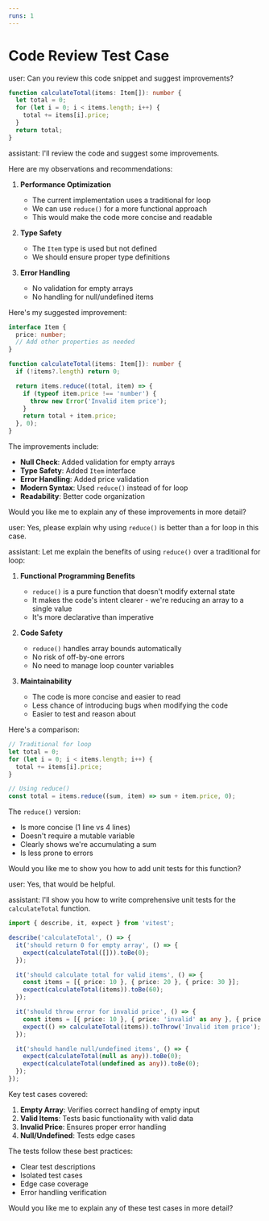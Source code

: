 ```yaml
---
runs: 1
---
```


# Code Review Test Case

user: Can you review this code snippet and suggest improvements?

```typescript
function calculateTotal(items: Item[]): number {
  let total = 0;
  for (let i = 0; i < items.length; i++) {
    total += items[i].price;
  }
  return total;
}
```

assistant: I'll review the code and suggest some improvements.

Here are my observations and recommendations:

1. **Performance Optimization**

   - The current implementation uses a traditional for loop
   - We can use `reduce()` for a more functional approach
   - This would make the code more concise and readable

2. **Type Safety**

   - The `Item` type is used but not defined
   - We should ensure proper type definitions

3. **Error Handling**
   - No validation for empty arrays
   - No handling for null/undefined items

Here's my suggested improvement:

```typescript
interface Item {
  price: number;
  // Add other properties as needed
}

function calculateTotal(items: Item[]): number {
  if (!items?.length) return 0;

  return items.reduce((total, item) => {
    if (typeof item.price !== 'number') {
      throw new Error('Invalid item price');
    }
    return total + item.price;
  }, 0);
}
```

The improvements include:

- **Null Check**: Added validation for empty arrays
- **Type Safety**: Added `Item` interface
- **Error Handling**: Added price validation
- **Modern Syntax**: Used `reduce()` instead of for loop
- **Readability**: Better code organization

Would you like me to explain any of these improvements in more detail?

user: Yes, please explain why using `reduce()` is better than a for loop in this case.

assistant: Let me explain the benefits of using `reduce()` over a traditional for loop:

1. **Functional Programming Benefits**

   - `reduce()` is a pure function that doesn't modify external state
   - It makes the code's intent clearer - we're reducing an array to a single value
   - It's more declarative than imperative

2. **Code Safety**

   - `reduce()` handles array bounds automatically
   - No risk of off-by-one errors
   - No need to manage loop counter variables

3. **Maintainability**
   - The code is more concise and easier to read
   - Less chance of introducing bugs when modifying the code
   - Easier to test and reason about

Here's a comparison:

```typescript
// Traditional for loop
let total = 0;
for (let i = 0; i < items.length; i++) {
  total += items[i].price;
}

// Using reduce()
const total = items.reduce((sum, item) => sum + item.price, 0);
```

The `reduce()` version:

- Is more concise (1 line vs 4 lines)
- Doesn't require a mutable variable
- Clearly shows we're accumulating a sum
- Is less prone to errors

Would you like me to show you how to add unit tests for this function?

user: Yes, that would be helpful.

assistant: I'll show you how to write comprehensive unit tests for the `calculateTotal` function.

```typescript
import { describe, it, expect } from 'vitest';

describe('calculateTotal', () => {
  it('should return 0 for empty array', () => {
    expect(calculateTotal([])).toBe(0);
  });

  it('should calculate total for valid items', () => {
    const items = [{ price: 10 }, { price: 20 }, { price: 30 }];
    expect(calculateTotal(items)).toBe(60);
  });

  it('should throw error for invalid price', () => {
    const items = [{ price: 10 }, { price: 'invalid' as any }, { price: 30 }];
    expect(() => calculateTotal(items)).toThrow('Invalid item price');
  });

  it('should handle null/undefined items', () => {
    expect(calculateTotal(null as any)).toBe(0);
    expect(calculateTotal(undefined as any)).toBe(0);
  });
});
```

Key test cases covered:

1. **Empty Array**: Verifies correct handling of empty input
2. **Valid Items**: Tests basic functionality with valid data
3. **Invalid Price**: Ensures proper error handling
4. **Null/Undefined**: Tests edge cases

The tests follow these best practices:

- Clear test descriptions
- Isolated test cases
- Edge case coverage
- Error handling verification

Would you like me to explain any of these test cases in more detail?
